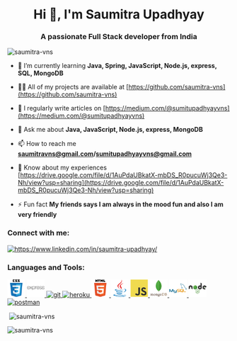<h1 align="center">Hi 👋, I'm Saumitra Upadhyay</h1>
<h3 align="center">A passionate Full Stack developer from India</h3>

<p align="left"> <img src="https://komarev.com/ghpvc/?username=saumitra-vns&label=Profile%20views&color=0e75b6&style=flat" alt="saumitra-vns" /> </p>

- 🌱 I’m currently learning **Java, Spring, JavaScript, Node.js, express, SQL, MongoDB**

- 👨‍💻 All of my projects are available at [https://github.com/saumitra-vns](https://github.com/saumitra-vns)

- 📝 I regularly write articles on [https://medium.com/@sumitupadhyayvns](https://medium.com/@sumitupadhyayvns)

- 💬 Ask me about **Java, JavaScript, Node.js, express, MongoDB**

- 📫 How to reach me **saumitravns@gmail.com/sumitupadhyayvns@gmail.com**

- 📄 Know about my experiences [https://drive.google.com/file/d/1AuPdaUBkatX-mbDS_R0pucuWj3Qe3-Nh/view?usp=sharing](https://drive.google.com/file/d/1AuPdaUBkatX-mbDS_R0pucuWj3Qe3-Nh/view?usp=sharing)

- ⚡ Fun fact **My friends says I am always in the mood fun and also I am very friendly**

<h3 align="left">Connect with me:</h3>
<p align="left">
<a href="https://linkedin.com/in/https://www.linkedin.com/in/saumitra-upadhyay/" target="blank"><img align="center" src="https://raw.githubusercontent.com/rahuldkjain/github-profile-readme-generator/master/src/images/icons/Social/linked-in-alt.svg" alt="https://www.linkedin.com/in/saumitra-upadhyay/" height="30" width="40" /></a>
</p>

<h3 align="left">Languages and Tools:</h3>
<p align="left"> <a href="https://www.w3schools.com/css/" target="_blank" rel="noreferrer"> <img src="https://raw.githubusercontent.com/devicons/devicon/master/icons/css3/css3-original-wordmark.svg" alt="css3" width="40" height="40"/> </a> <a href="https://expressjs.com" target="_blank" rel="noreferrer"> <img src="https://raw.githubusercontent.com/devicons/devicon/master/icons/express/express-original-wordmark.svg" alt="express" width="40" height="40"/> </a> <a href="https://git-scm.com/" target="_blank" rel="noreferrer"> <img src="https://www.vectorlogo.zone/logos/git-scm/git-scm-icon.svg" alt="git" width="40" height="40"/> </a> <a href="https://heroku.com" target="_blank" rel="noreferrer"> <img src="https://www.vectorlogo.zone/logos/heroku/heroku-icon.svg" alt="heroku" width="40" height="40"/> </a> <a href="https://www.w3.org/html/" target="_blank" rel="noreferrer"> <img src="https://raw.githubusercontent.com/devicons/devicon/master/icons/html5/html5-original-wordmark.svg" alt="html5" width="40" height="40"/> </a> <a href="https://www.java.com" target="_blank" rel="noreferrer"> <img src="https://raw.githubusercontent.com/devicons/devicon/master/icons/java/java-original.svg" alt="java" width="40" height="40"/> </a> <a href="https://developer.mozilla.org/en-US/docs/Web/JavaScript" target="_blank" rel="noreferrer"> <img src="https://raw.githubusercontent.com/devicons/devicon/master/icons/javascript/javascript-original.svg" alt="javascript" width="40" height="40"/> </a> <a href="https://www.mongodb.com/" target="_blank" rel="noreferrer"> <img src="https://raw.githubusercontent.com/devicons/devicon/master/icons/mongodb/mongodb-original-wordmark.svg" alt="mongodb" width="40" height="40"/> </a> <a href="https://www.mysql.com/" target="_blank" rel="noreferrer"> <img src="https://raw.githubusercontent.com/devicons/devicon/master/icons/mysql/mysql-original-wordmark.svg" alt="mysql" width="40" height="40"/> </a> <a href="https://nodejs.org" target="_blank" rel="noreferrer"> <img src="https://raw.githubusercontent.com/devicons/devicon/master/icons/nodejs/nodejs-original-wordmark.svg" alt="nodejs" width="40" height="40"/> </a> <a href="https://postman.com" target="_blank" rel="noreferrer"> <img src="https://www.vectorlogo.zone/logos/getpostman/getpostman-icon.svg" alt="postman" width="40" height="40"/> </a> </p>

<p>&nbsp;<img align="center" src="https://github-readme-stats.vercel.app/api?username=saumitra-vns&show_icons=true&locale=en" alt="saumitra-vns" /></p>
<p><img align="left" src="https://github-readme-stats.vercel.app/api/top-langs?username=saumitra-vns&show_icons=true&locale=en&layout=compact" alt="saumitra-vns" /></p>
